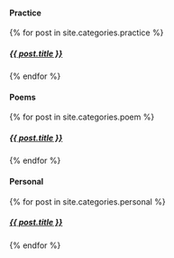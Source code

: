 <h4> Practice </h4>
  
{% for post in site.categories.practice %}
  <h5><a href="{{ post.url }}">{{ post.title }}</a></h5>
{% endfor %}
    
<h4> Poems </h4>
  
{% for post in site.categories.poem %}
  <h5><a href="{{ post.url }}">{{ post.title }}</a></h5>
{% endfor %}

<h4> Personal </h4>
  
{% for post in site.categories.personal %}
  <h5><a href="{{ post.url }}">{{ post.title }}</a></h5>
{% endfor %}
